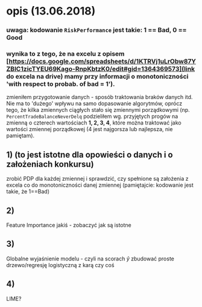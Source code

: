 # opis (13.06.2018)

### uwaga: kodowanie `RiskPerformance` jest takie: 1 == Bad, 0 == Good
### wynika to z tego, że na excelu z opisem [https://docs.google.com/spreadsheets/d/1KTRVj1uLrObw87YZBlC1zicTYEU69Kago-RnpKbtzK0/edit#gid=1364369573](link do excela na drive) mamy przy informacji o monotoniczności 'with respect to probab. of bad = 1').

zmieniłem przygotowanie danych - sposób traktowania braków danych itd. Nie ma to 'dużego' wpływu na samo dopasowanie algorytmów, oprócz tego, że kilka zmiennych ciągłych stało się zmiennymi porządkowymi (np. `PercentTradeBalanceNeverDelq` podzieliłem wg. przyjętych progów na zmienną o czterech wartościach __1, 2, 3, 4__, które można traktować jako wartości zmiennej porządkowej (4 jest najgorsza lub najlepsza, nie pamiętam).

## 1) (to jest istotne dla opowieści o danych i o założeniach konkursu)
zrobić PDP dla każdej zmiennej i sprawdzić, czy spełnione są założenia z excela co do monotoniczności danej zmiennej (pamiętajcie: kodowanie jest takie, że 1==Bad)

## 2)
Feature Importance jakiś - zobaczyć jak są istotne

## 3)
Globalne wyjaśnienie modelu - czyli na scorach $\hat{y}$ zbudować proste drzewo/regresję logistyczną z karą czy coś

## 4)
LIME?
